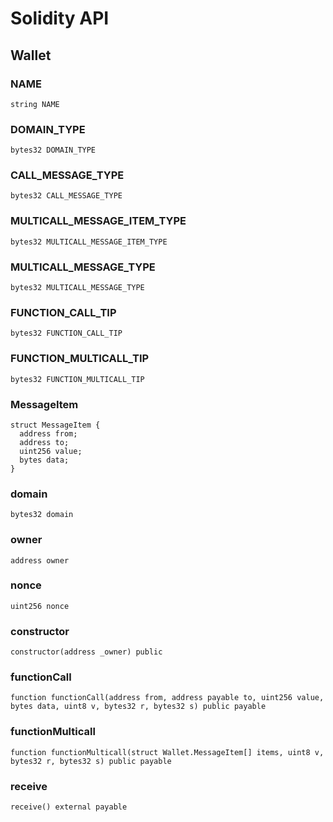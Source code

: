 # Solidity API

## Wallet

### NAME

```solidity
string NAME
```

### DOMAIN_TYPE

```solidity
bytes32 DOMAIN_TYPE
```

### CALL_MESSAGE_TYPE

```solidity
bytes32 CALL_MESSAGE_TYPE
```

### MULTICALL_MESSAGE_ITEM_TYPE

```solidity
bytes32 MULTICALL_MESSAGE_ITEM_TYPE
```

### MULTICALL_MESSAGE_TYPE

```solidity
bytes32 MULTICALL_MESSAGE_TYPE
```

### FUNCTION_CALL_TIP

```solidity
bytes32 FUNCTION_CALL_TIP
```

### FUNCTION_MULTICALL_TIP

```solidity
bytes32 FUNCTION_MULTICALL_TIP
```

### MessageItem

```solidity
struct MessageItem {
  address from;
  address to;
  uint256 value;
  bytes data;
}
```

### domain

```solidity
bytes32 domain
```

### owner

```solidity
address owner
```

### nonce

```solidity
uint256 nonce
```

### constructor

```solidity
constructor(address _owner) public
```

### functionCall

```solidity
function functionCall(address from, address payable to, uint256 value, bytes data, uint8 v, bytes32 r, bytes32 s) public payable
```

### functionMulticall

```solidity
function functionMulticall(struct Wallet.MessageItem[] items, uint8 v, bytes32 r, bytes32 s) public payable
```

### receive

```solidity
receive() external payable
```

